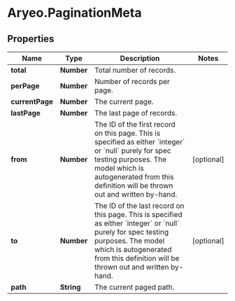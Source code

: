 # Aryeo.PaginationMeta

## Properties

Name | Type | Description | Notes
------------ | ------------- | ------------- | -------------
**total** | **Number** | Total number of records. | 
**perPage** | **Number** | Number of records per page. | 
**currentPage** | **Number** | The current page. | 
**lastPage** | **Number** | The last page of records. | 
**from** | **Number** | The ID of the first record on this page. This is specified as either &#x60;integer&#x60; or &#x60;null&#x60; purely for spec testing purposes. The model which is autogenerated from this definition will be thrown out and written by-hand. | [optional] 
**to** | **Number** | The ID of the last record on this page. This is specified as either &#x60;integer&#x60; or &#x60;null&#x60; purely for spec testing purposes. The model which is autogenerated from this definition will be thrown out and written by-hand. | [optional] 
**path** | **String** | The current paged path. | 


